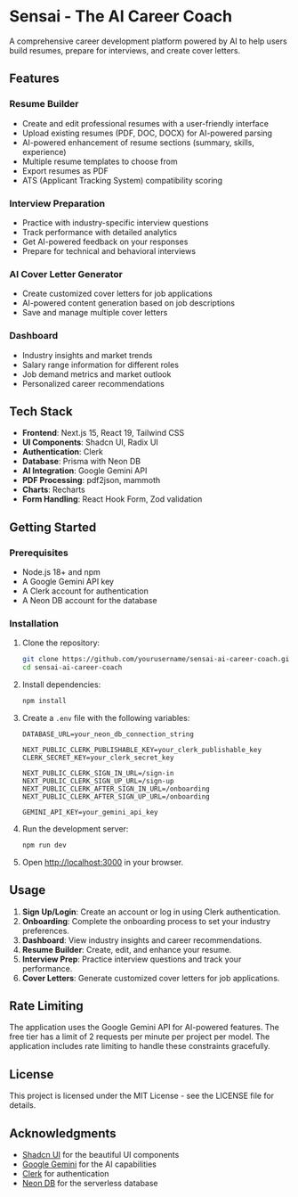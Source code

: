 # Sensai - The AI Career Coach

A comprehensive career development platform powered by AI to help users build resumes, prepare for interviews, and create cover letters.

## Features

### Resume Builder
- Create and edit professional resumes with a user-friendly interface
- Upload existing resumes (PDF, DOC, DOCX) for AI-powered parsing
- AI-powered enhancement of resume sections (summary, skills, experience)
- Multiple resume templates to choose from
- Export resumes as PDF
- ATS (Applicant Tracking System) compatibility scoring

### Interview Preparation
- Practice with industry-specific interview questions
- Track performance with detailed analytics
- Get AI-powered feedback on your responses
- Prepare for technical and behavioral interviews

### AI Cover Letter Generator
- Create customized cover letters for job applications
- AI-powered content generation based on job descriptions
- Save and manage multiple cover letters

### Dashboard
- Industry insights and market trends
- Salary range information for different roles
- Job demand metrics and market outlook
- Personalized career recommendations

## Tech Stack

- **Frontend**: Next.js 15, React 19, Tailwind CSS
- **UI Components**: Shadcn UI, Radix UI
- **Authentication**: Clerk
- **Database**: Prisma with Neon DB
- **AI Integration**: Google Gemini API
- **PDF Processing**: pdf2json, mammoth
- **Charts**: Recharts
- **Form Handling**: React Hook Form, Zod validation

## Getting Started

### Prerequisites

- Node.js 18+ and npm
- A Google Gemini API key
- A Clerk account for authentication
- A Neon DB account for the database

### Installation

1. Clone the repository:
   ```bash
   git clone https://github.com/yourusername/sensai-ai-career-coach.git
   cd sensai-ai-career-coach
   ```

2. Install dependencies:
   ```bash
   npm install
   ```

3. Create a `.env` file with the following variables:
   ```
   DATABASE_URL=your_neon_db_connection_string

   NEXT_PUBLIC_CLERK_PUBLISHABLE_KEY=your_clerk_publishable_key
   CLERK_SECRET_KEY=your_clerk_secret_key

   NEXT_PUBLIC_CLERK_SIGN_IN_URL=/sign-in
   NEXT_PUBLIC_CLERK_SIGN_UP_URL=/sign-up
   NEXT_PUBLIC_CLERK_AFTER_SIGN_IN_URL=/onboarding
   NEXT_PUBLIC_CLERK_AFTER_SIGN_UP_URL=/onboarding

   GEMINI_API_KEY=your_gemini_api_key
   ```

4. Run the development server:
   ```bash
   npm run dev
   ```

5. Open [http://localhost:3000](http://localhost:3000) in your browser.

## Usage

1. **Sign Up/Login**: Create an account or log in using Clerk authentication.
2. **Onboarding**: Complete the onboarding process to set your industry preferences.
3. **Dashboard**: View industry insights and career recommendations.
4. **Resume Builder**: Create, edit, and enhance your resume.
5. **Interview Prep**: Practice interview questions and track your performance.
6. **Cover Letters**: Generate customized cover letters for job applications.

## Rate Limiting

The application uses the Google Gemini API for AI-powered features. The free tier has a limit of 2 requests per minute per project per model. The application includes rate limiting to handle these constraints gracefully.

## License

This project is licensed under the MIT License - see the LICENSE file for details.

## Acknowledgments

- [Shadcn UI](https://ui.shadcn.com/) for the beautiful UI components
- [Google Gemini](https://deepmind.google/technologies/gemini/) for the AI capabilities
- [Clerk](https://clerk.com/) for authentication
- [Neon DB](https://neon.tech/) for the serverless database
